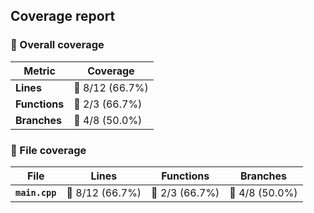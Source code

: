 ## Coverage report

### 📂 Overall coverage

| Metric        | Coverage |
|---------------|----------|
| **Lines**     | 🔴 8/12 (66.7%) |
| **Functions** | 🔴 2/3 (66.7%) |
| **Branches**  | 🔴 4/8 (50.0%) |

### 📄 File coverage

| File                   | Lines | Functions | Branches |
|------------------------|-------|-----------|----------|
| **`main.cpp`** | 🔴 8/12 (66.7%) | 🔴 2/3 (66.7%) | 🔴 4/8 (50.0%) |
